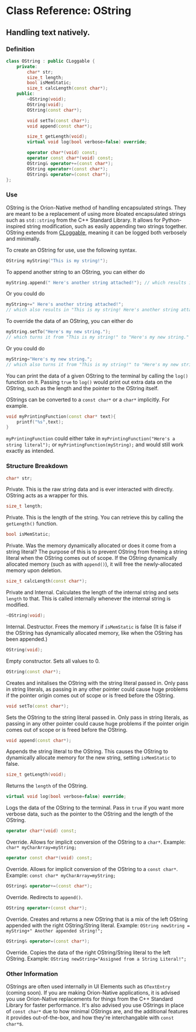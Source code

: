 # Class Reference: OString
## Handling text natively.

### Definition
```cpp
class OString : public CLoggable {
	private:
		char* str;
		size_t length;
		bool isMemStatic;
		size_t calcLength(const char*);
	public:
		~OString(void);
		OString(void);
		OString(const char*);

		void setTo(const char*);
		void append(const char*);

		size_t getLength(void);
		virtual void log(bool verbose=false) override;

		operator char*(void) const;
		operator const char*(void) const;
		OString& operator+=(const char*);
		OString operator+(const char*);
		OString& operator=(const char*);
};
```
### Use
OString is the Orion-Native method of handling encapsulated strings.
They are meant to be a replacement of using more bloated encapsulated strings such as `std::string` from the C++ Standard Library.
It allows for Python-inspired string modification, such as easily appending two strings together.
OString extends from [CLoggable](https://github.com/RosettaHS/OKit/blob/main/docs/Class%20Reference/Control%20Classes/CLoggable.md), meaning it can be logged both verbosely and minimally.

To create an OString for use, use the following syntax.
```cpp
OString myString("This is my string!");
```

To append another string to an OString, you can either do
```cpp
myString.append(" Here's another string attached!"); // which results in "This is my string! Here's another string attached!"
```
Or you could do
```cpp
myString+=" Here's another string attached!"; 
// which also results in "This is my string! Here's another string attached!"
```

To override the data of an OString, you can either do
```cpp
myString.setTo("Here's my new string."); 
// which turns it from "This is my string!" to "Here's my new string."
```
Or you could do
```cpp
myString="Here's my new string."; 
// which also turns it from "This is my string!" to "Here's my new string."
```

You can print the data of a given OString to the terminal by calling the `log()` function on it.
Passing `true` to `log()` would print out extra data on the OString, such as the length and the pointer to the OString itself.


OStrings can be converted to a `const char*` or a `char*` implicitly. For example.
```cpp
void myPrintingFunction(const char* text){
	printf("%s",text);
}
```
`myPrintingFunction` could either take in `myPrintingFunction("Here's a string literal");` or `myPrintingFunction(myString);` and would still work exactly as intended.

### Structure Breakdown
```cpp
char* str;
```
Private. This is the raw string data and is ever interacted with directly. OString acts as a wrapper for this.
```cpp
size_t length;
```
Private. This is the length of the string. You can retrieve this by calling the `getLength()` function.
```cpp
bool isMemStatic;
```
Private. Was the memory dynamically allocated or does it come from a string literal? The purpose of this is to prevent OString from freeing a string literal
when the OString comes out of scope. If the OString dynamically allocated memory (such as with `append()`), it will free the newly-allocated memory upon deletion.
```cpp
size_t calcLength(const char*);
```
Private and Internal. Calculates the length of the internal string and sets `length` to that.
This is called internally whenever the internal string is modified.
```cpp
~OString(void);
```
Internal. Destructor. Frees the memory if `isMemStatic` is false (It is false if the OString has dynamically allocated memory, like when the OString has been appended.)
```cpp
OString(void);
```
Empty constructor. Sets all values to 0.
```cpp
OString(const char*);
```
Creates and initalises the OString with the string literal passed in. 
Only pass in string literals, as passing in any other pointer could cause huge problems if the pointer origin comes out of scope or is freed before the OString.
```cpp
void setTo(const char*);
```
Sets the OString to the string literal passed in.
Only pass in string literals, as passing in any other pointer could cause huge problems if the pointer origin comes out of scope or is freed before the OString.
```cpp
void append(const char*);
```
Appends the string literal to the OString. This causes the OString to dynamically allocate memory for the new string, setting `isMemStatic` to false.
```cpp
size_t getLength(void);
```
Returns the `length` of the OString.
```cpp
virtual void log(bool verbose=false) override;
```
Logs the data of the OString to the terminal. Pass in `true` if you want more verbose data, such as the pointer to the OString and the length of the OString.
```cpp
operator char*(void) const;
```
Override. Allows for implicit conversion of the OString to a `char*`.
Example: `char* myCharArray=myString;`

```cpp
operator const char*(void) const;
```
Override. Allows for implicit conversion of the OString to a `const char*`.
Example: `const char* myCharArray=myString;`

```cpp
OString& operator+=(const char*);
```
Override. Redirects to `append()`.

```cpp
OString operator+(const char*);
```
Override. Creates and returns a new OString that is a mix of the left OString appended with the right OString/String literal.
Example: `OString newString = myString+" Another appended string!";`

```cpp
OString& operator=(const char*);
```
Override. Copies the data of the right OString/String literal to the left OString.
Example: `OString newString="Assigned from a String Literal!";`

### Other Information
OStrings are often used internally in UI Elements such as `OTextEntry` (coming soon).
If you are making Orion-Native applications, it is advised you use Orion-Native replacements for things from the C++ Standard Library for faster performance.
It's also advised you use OStrings in place of `const char*` due to how minimal OStrings are, and the additional features it provides out-of-the-box, and how they're interchangable with `const char*`s.
